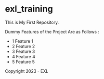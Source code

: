# exl_training

This is My First Repository.

Dummy Features of the Project Are as Follows : 
  - 1 Feature 1
  - 2 Feature 2
  - 3 Feature 3
  - 4 Feature 4
  - 5 Feature 5

Copyright 2023 - EXL 

